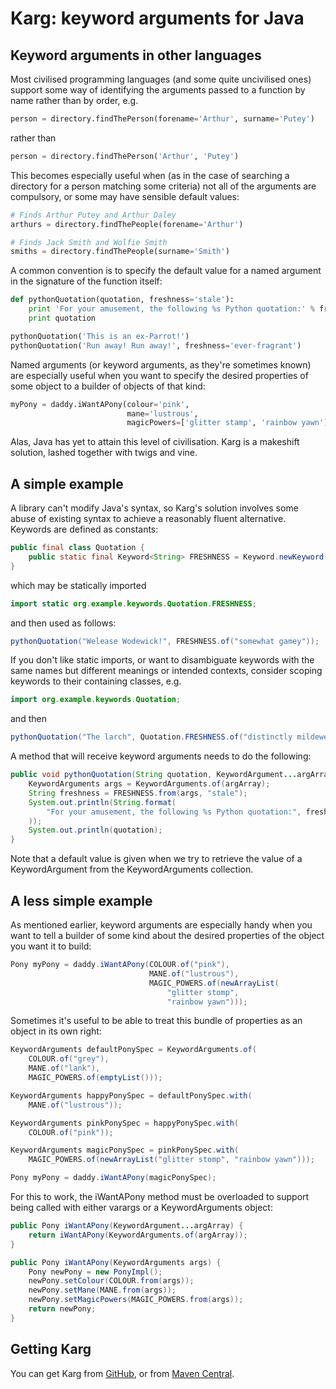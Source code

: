 # Karg: keyword arguments for Java

## Keyword arguments in other languages

Most civilised programming languages (and some quite uncivilised ones) support some way of identifying the arguments passed to a function by name rather than by order, e.g.

```python
person = directory.findThePerson(forename='Arthur', surname='Putey')
```

rather than

```python
person = directory.findThePerson('Arthur', 'Putey')
```

This becomes especially useful when (as in the case of searching a directory for a person matching some criteria) not all of the arguments are compulsory, or some may have sensible default values:

```python
# Finds Arthur Putey and Arthur Daley
arthurs = directory.findThePeople(forename='Arthur')

# Finds Jack Smith and Wolfie Smith
smiths = directory.findThePeople(surname='Smith') 
```

A common convention is to specify the default value for a named argument in the signature of the function itself:

```python
def pythonQuotation(quotation, freshness='stale'):
    print 'For your amusement, the following %s Python quotation:' % freshness
    print quotation

pythonQuotation('This is an ex-Parrot!')
pythonQuotation('Run away! Run away!', freshness='ever-fragrant')
```

Named arguments (or keyword arguments, as they're sometimes known) are especially useful when you want to specify the desired properties of some object to a builder of objects of that kind:

```python
myPony = daddy.iWantAPony(colour='pink',
                          mane='lustrous',
                          magicPowers=['glitter stamp', 'rainbow yawn'])
```

Alas, Java has yet to attain this level of civilisation. Karg is a makeshift solution, lashed together with twigs and vine.

## A simple example

A library can't modify Java's syntax, so Karg's solution involves some abuse of existing syntax to achieve a reasonably fluent alternative. Keywords are defined as constants:

```java
public final class Quotation {
    public static final Keyword<String> FRESHNESS = Keyword.newKeyword();
}
```

which may be statically imported

```java
import static org.example.keywords.Quotation.FRESHNESS;
```

and then used as follows:

```java
pythonQuotation("Welease Wodewick!", FRESHNESS.of("somewhat gamey"));
```

If you don't like static imports, or want to disambiguate keywords with the same names but different meanings or intended contexts, consider scoping keywords to their containing classes, e.g.

```java
import org.example.keywords.Quotation;
```

and then

```java
pythonQuotation("The larch", Quotation.FRESHNESS.of("distinctly mildewed"));
```

A method that will receive keyword arguments needs to do the following:

```java
public void pythonQuotation(String quotation, KeywordArgument...argArray) {
    KeywordArguments args = KeywordArguments.of(argArray);
    String freshness = FRESHNESS.from(args, "stale");
    System.out.println(String.format(
        "For your amusement, the following %s Python quotation:", freshness
    ));
    System.out.println(quotation);
}
```

Note that a default value is given when we try to retrieve the value of a KeywordArgument from the KeywordArguments collection.

## A less simple example
As mentioned earlier, keyword arguments are especially handy when you want to tell a builder of some kind about the desired properties of the object you want it to build:

```java
Pony myPony = daddy.iWantAPony(COLOUR.of("pink"),
                               MANE.of("lustrous"),
                               MAGIC_POWERS.of(newArrayList(
                                   "glitter stomp",
                                   "rainbow yawn")));
```

Sometimes it's useful to be able to treat this bundle of properties as an object in its own right:

```java
KeywordArguments defaultPonySpec = KeywordArguments.of(
    COLOUR.of("grey"),
    MANE.of("lank"),
    MAGIC_POWERS.of(emptyList()));

KeywordArguments happyPonySpec = defaultPonySpec.with(
    MANE.of("lustrous"));

KeywordArguments pinkPonySpec = happyPonySpec.with(
    COLOUR.of("pink"));

KeywordArguments magicPonySpec = pinkPonySpec.with(
    MAGIC_POWERS.of(newArrayList("glitter stomp", "rainbow yawn")));

Pony myPony = daddy.iWantAPony(magicPonySpec);
```

For this to work, the iWantAPony method must be overloaded to support being called with either varargs or a KeywordArguments object:

```java
public Pony iWantAPony(KeywordArgument...argArray) {
    return iWantAPony(KeywordArguments.of(argArray));
}

public Pony iWantAPony(KeywordArguments args) {
    Pony newPony = new PonyImpl();
    newPony.setColour(COLOUR.from(args));
    newPony.setMane(MANE.from(args));
    newPony.setMagicPowers(MAGIC_POWERS.from(args));
    return newPony;
}
```

## Getting Karg
You can get Karg from [GitHub](http://github.com/youdevise/karg), or from [Maven Central](http://search.maven.org/#artifactdetails%7Ccom.timgroup%7Ckarg%7C0.7%7Cjar).
